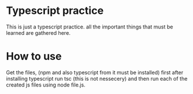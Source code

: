 # Typescript practice
This is just a typescript practice. all the important things that must be 
learned are gathered here.
# How to use
Get the files, (npm and also typescript from it must be installed) first 
after installing typescript run tsc (this is not nessecery) and then run each of the created js files using node file.js.
